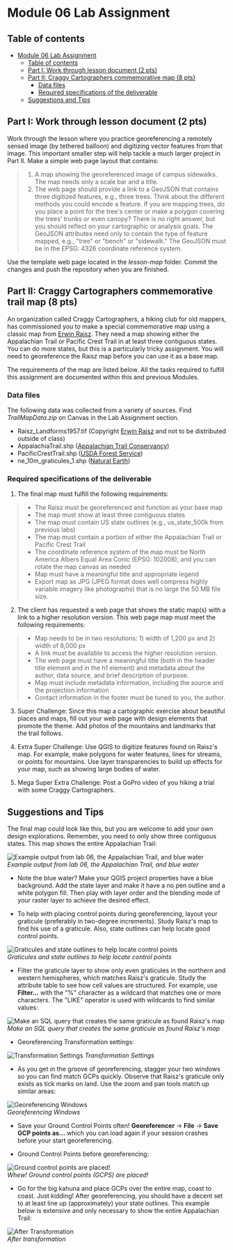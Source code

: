 # Module 06 Lab Assignment

## Table of contents

<!-- TOC depthFrom:1 depthTo:6 withLinks:1 updateOnSave:1 orderedList:0 -->

- [Module 06 Lab Assignment](#module-05-lab-assignment)
    - [Table of contents](#table-of-contents)
    - [Part I: Work through lesson document (2 pts)](#part-i-work-through-lesson-document-2-pts)
    - [Part II: Craggy Cartographers commemorative map (8 pts)](#part-ii-craggy-cartographers-commemorative-map-8-pts)
        - [Data files](#data-files)
        - [Required specifications of the deliverable](#required-specifications-of-the-deliverable)
    - [Suggestions and Tips](#suggestions-and-tips)

<!-- /TOC -->

## Part I: Work through lesson document (2 pts)

Work through the lesson where you practice georeferencing a remotely sensed image (by tethered balloon) and digitizing vector features from that image. This important smaller step will help tackle a much larger project in Part II. Make a simple web page layout that contains:

>1. A map showing the georeferenced image of campus sidewalks. The map needs only a scale bar and a title.
>2. The web page should provide a link to a GeoJSON that contains three digitized features, e.g., three trees. Think about the different methods you could encode a feature. If you are mapping trees, do you place a point for the tree's center or make a polygon covering the trees' trunks or even canopy? There is no right answer, but you should reflect on your cartographic or analysis goals. The GeoJSON attributes need only to contain the type of feature mapped, e.g., "tree" or "bench" or "sidewalk." The GeoJSON must be in the EPSG: 4326 coordinate reference system.

Use the template web page located in the *lesson-map* folder. Commit the changes and push the repository when you are finished.

## Part II: Craggy Cartographers commemorative trail map (8 pts)

An organization called Craggy Cartographers, a hiking club for old mappers, has commissioned you to make a special commemorative map using a classic map from [Erwin Raisz](http://www.raiszmaps.com/). They need a map showing either the Appalachian Trail or Pacific Crest Trail in at least three contiguous states. You can do more states, but this is a particularly tricky assignment. You will need to georeference the Raisz map before you can use it as a base map.

The requirements of the map are listed below. All the tasks required to fulfill this assignment are documented within this and previous Modules.

### Data files

The following data was collected from a variety of sources. Find _TrailMapData.zip_ on Canvas in the Lab Assignment section.

* Raisz_Landforms1957.tif (Copyright [Erwin Raisz](http://www.raiszmaps.com) and not to be distributed outside of class)
* AppalachiaTrail.shp ([Appalachian Trail Conservancy](http://www.appalachiantrail.org/home/explore-the-trail/gis-data))
* PacificCrestTrail.shp ([USDA Forest Service](https://www.fs.usda.gov/detail/pct/home/?cid=stelprdb5322473))
* ne_10m_graticules_1.shp ([Natural Earth](http://www.naturalearthdata.com))


### Required specifications of the deliverable

1) The final map must fulfill the following requirements:

>* The Raisz must be georeferenced and function as your base map
>* The map must show at least three contiguous states
>* The map must contain US state outlines (e.g., us_state_500k from previous labs)
>* The map must contain a portion of either the Appalachian Trail or Pacific Crest Trail
>* The coordinate reference system of the map must be North America Albers Equal Area Conic (EPSG: 102008), and you can rotate the map canvas as needed
>* Map must have a meaningful title and appropriate legend
>* Export map as JPG (JPEG format does well compress highly variable imagery like photographs) that is no large the 50 MB file size.

2) The client has requested a web page that shows the static map(s) with a link to a higher resolution version. This web page map must meet the following requirements:

>* Map needs to be in two resolutions: 1) width of 1,200 px and 2) width of 8,000 px
>* A link must be available to access the higher resolution version.
>* The web page must have a meaningful title (both in the header title element and in the h1 element) and metadata about the author, data source, and brief description of purpose.
>* Map must include metadata information, including the source and the projection information
>* Contact information in the footer must be tuned to you, the author.


3) Super Challenge: Since this map a cartographic exercise about beautiful places and maps, fill out your web page with design elements that promote the theme. Add photos of the mountains and landmarks that the trail follows.

4) Extra Super Challenge: Use QGIS to digitize features found on Raisz's map. For example, make polygons for water features, lines for streams, or points for mountains. Use layer transparencies to build up effects for your map, such as showing large bodies of water.

5) Mega Super Extra Challenge: Post a GoPro video of you hiking a trial with some Craggy Cartographers.


## Suggestions and Tips

The final map could look like this, but you are welcome to add your own design explorations. Remember, you need to only show three contiguous states. This map shows the entire Appalachian Trail:

![Example output from lab 06, the Appalachian Trail, and blue water](graphics/AT_on_Raisz.png)   
*Example output from lab 06, the Appalachian Trail, and blue water*

* Note the blue water? Make your QGIS project properties have a blue background. Add the state layer and make it have a no pen outline and a white polygon fill. Then play with layer order and the blending mode of your raster layer to achieve the desired effect.

* To help with placing control points during georeferencing, layout your graticule (preferably in two-degree increments). Study Raisz's map to find his use of a graticule. Also, state outlines can help locate good control points.

![Graticules and state outlines to help locate control points](graphics/graticules.png)   
*Graticules and state outlines to help locate control points*

* Filter the graticule layer to show only even graticules in the northern and western hemispheres, which matches Raisz's graticule. Study the attribute table to see how cell values are structured. For example, use **Filter...** with the "%" character as a wildcard that matches one or more characters. The "LIKE" operator is used with wildcards to find similar values:

![Make an SQL query that creates the same graticule as found Raisz's map](graphics/graticules-filters.png)    
*Make an SQL query that creates the same graticule as found Raisz's map*

* Georeferencing Transformation settings:

![Transformation Settings](graphics/TransformationSettings.png)
*Transformation Settings*

* As you get in the groove of georeferencing, stagger your two windows so you can find match GCPs quickly. Observe that Raisz's graticule only exists as tick marks on land. Use the zoom and pan tools match up similar areas:

![Georeferencing Windows](graphics/GeoreferencingWindows.png)   
*Georeferencing Windows*


* Save your Ground Control Points often! **Georeferencer** -> **File** -> **Save GCP points as...** which you can load again if your session crashes before your start georeferencing.

* Ground Control Points before georeferencing:

![Ground control points are placed!](graphics/GCPsOnMap.png)    
*Whew! Ground control points (GCPS) are placed!*

* Go for the big kahuna and place GCPs over the entire map, coast to coast. Just kidding! After georeferencing, you should have a decent set to at least line up (approximately) your state outlines. This example below is extensive and only necessary to show the entire Appalachian Trail:

![After Transformation](graphics/AfterTransformation.png)    
*After transformation*
